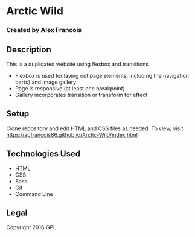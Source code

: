 # Arctic Wild

### Created by Alex Francois


## Description
This is a duplicated website using flexbox and transitions
* Flexbox is used for laying out page elements, including the navigation bar(s) and image gallery
* Page is responsive (at least one breakpoint)
* Gallery incorporates transition or transform for effect


## Setup
Clone repository and edit HTML and CSS files as needed. To view, visit https://apfrancois86.github.io/Arctic-Wild/index.html


## Technologies Used
* HTML
* CSS
* Sass
* Git
* Command Line


## Legal
Copyright 2016 GPL

